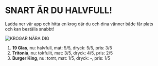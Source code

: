 # SNART ÄR DU HALVFULL!

Ladda ner vår app och hitta en krog där du och dina vänner både får plats och kan beställa snabbt!

![KROGAR NÄRA DIG](https://i.pinimg.com/600x315/36/79/d3/3679d351b3be676776cc11d1e5b50fa6.jpg)

1. **19 Glas**, nu: halvfull, mat: 5/5, dryck: 5/5, pris: 3/5
2. **Tritonia**, nu: tokfullt, mat: 3/5, dryck: 4/5, pris: 2/5
3. **Burger King**, nu: tomt, mat: 1/5, dryck: -, pris: 1/5
